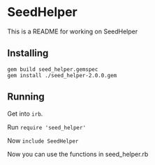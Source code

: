 # SeedHelper

This is a README for working on SeedHelper

## Installing

```
gem build seed_helper.gemspec
gem install ./seed_helper-2.0.0.gem
```

## Running

Get into `irb`.

Run `require 'seed_helper'`

Now `include SeedHelper`

Now you can use the functions in seed_helper.rb